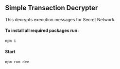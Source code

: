 ## Simple Transaction Decrypter
This decrypts execution messages for Secret Network.

#### To install all required packages run:
```sh
npm i
```

#### Start
```sh
npm run dev
```